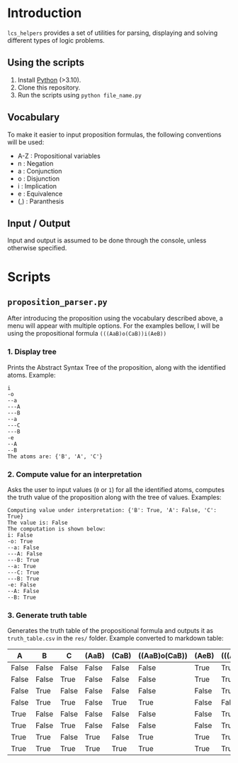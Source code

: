# Introduction

`lcs_helpers` provides a set of utilities for parsing, displaying and solving different types of logic problems.

## Using the scripts

1. Install [Python](https://www.python.org/downloads/) (>3.10).
2. Clone this repository.
3. Run the scripts using `python file_name.py`

## Vocabulary

To make it easier to input proposition formulas, the following conventions will be used:
- A-Z : Propositional variables        
- n   : Negation
- a   : Conjunction
- o   : Disjunction
- i   : Implication
- e   : Equivalence
- (,) : Paranthesis

## Input / Output

Input and output is assumed to be done through the console, unless otherwise specified.

# Scripts

## `proposition_parser.py`

After introducing the proposition using the vocabulary described above, a menu will appear with multiple options.
For the examples bellow, I will be using the propositional formula `(((AaB)o(CaB))i(AeB))`

### 1. Display tree

Prints the Abstract Syntax Tree of the proposition, along with the identified atoms. Example:
```
i
-o
--a
---A
---B
--a
---C
---B
-e
--A
--B
The atoms are: {'B', 'A', 'C'}
```

### 2. Compute value for an interpretation

Asks the user to input values (`0` or `1`) for all the identified atoms, computes the truth value of the proposition along with the tree of values. Examples:
```
Computing value under interpretation: {'B': True, 'A': False, 'C': True}
The value is: False
The computation is shown below:
i: False
-o: True
--a: False
---A: False
---B: True
--a: True
---C: True
---B: True
-e: False
--A: False
--B: True
```

### 3. Generate truth table

Generates the truth table of the propositional formula and outputs it as `truth_table.csv` in the `res/` folder. Example converted to markdown table:

| A     | B     | C     | (AaB) | (CaB) | ((AaB)o(CaB)) | (AeB) | (((AaB)o(CaB))i(AeB)) |
| ----- | ----- | ----- | ----- | ----- | ------------- | ----- | --------------------- |
| False | False | False | False | False | False         | True  | True                  |
| False | False | True  | False | False | False         | True  | True                  |
| False | True  | False | False | False | False         | False | True                  |
| False | True  | True  | False | True  | True          | False | False                 |
| True  | False | False | False | False | False         | False | True                  |
| True  | False | True  | False | False | False         | False | True                  |
| True  | True  | False | True  | False | True          | True  | True                  |
| True  | True  | True  | True  | True  | True          | True  | True                  |
